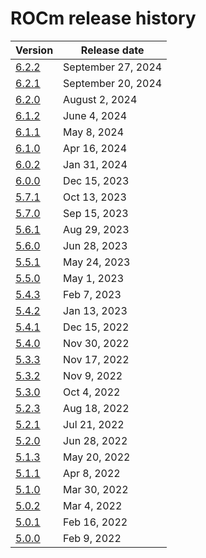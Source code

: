 <head>
  <meta charset="UTF-8">
  <meta name="description" content="ROCm release history">
  <meta name="keywords" content="documentation, release history, ROCm, AMD">
</head>

# ROCm release history

| Version | Release date |
| ------- | ------------ |
| [6.2.2](https://rocm.docs.amd.com/en/docs-6.2.2/) | September 27, 2024 |
| [6.2.1](https://rocm.docs.amd.com/en/docs-6.2.1/) | September 20, 2024 |
| [6.2.0](https://rocm.docs.amd.com/en/docs-6.2.0/) | August 2, 2024 |
| [6.1.2](https://rocm.docs.amd.com/en/docs-6.1.2/) | June 4, 2024 |
| [6.1.1](https://rocm.docs.amd.com/en/docs-6.1.1/) | May 8, 2024 |
| [6.1.0](https://rocm.docs.amd.com/en/docs-6.1.0/) | Apr 16, 2024 |
| [6.0.2](https://rocm.docs.amd.com/en/docs-6.0.2/) | Jan 31, 2024 |
| [6.0.0](https://rocm.docs.amd.com/en/docs-6.0.0/) | Dec 15, 2023 |
| [5.7.1](https://rocm.docs.amd.com/en/docs-5.7.1/) | Oct 13, 2023 |
| [5.7.0](https://rocm.docs.amd.com/en/docs-5.7.0/) | Sep 15, 2023 |
| [5.6.1](https://rocm.docs.amd.com/en/docs-5.6.1/) | Aug 29, 2023 |
| [5.6.0](https://rocm.docs.amd.com/en/docs-5.6.0/) | Jun 28, 2023 |
| [5.5.1](https://rocm.docs.amd.com/en/docs-5.5.1/) | May 24, 2023 |
| [5.5.0](https://rocm.docs.amd.com/en/docs-5.5.0/) | May 1, 2023 |
| [5.4.3](https://rocm.docs.amd.com/en/docs-5.4.3/) | Feb 7, 2023 |
| [5.4.2](https://rocm.docs.amd.com/en/docs-5.4.2/) | Jan 13, 2023 |
| [5.4.1](https://rocm.docs.amd.com/en/docs-5.4.1/) | Dec 15, 2022 |
| [5.4.0](https://rocm.docs.amd.com/en/docs-5.4.0/) | Nov 30, 2022 |
| [5.3.3](https://rocm.docs.amd.com/en/docs-5.3.3/) | Nov 17, 2022 |
| [5.3.2](https://rocm.docs.amd.com/en/docs-5.3.2/) | Nov 9, 2022 |
| [5.3.0](https://rocm.docs.amd.com/en/docs-5.3.0/) | Oct 4, 2022 |
| [5.2.3](https://rocm.docs.amd.com/en/docs-5.2.3/) | Aug 18, 2022 |
| [5.2.1](https://rocm.docs.amd.com/en/docs-5.2.1/) | Jul 21, 2022 |
| [5.2.0](https://rocm.docs.amd.com/en/docs-5.2.0/) | Jun 28, 2022 |
| [5.1.3](https://rocm.docs.amd.com/en/docs-5.1.3/) | May 20, 2022 |
| [5.1.1](https://rocm.docs.amd.com/en/docs-5.1.1/) | Apr 8, 2022 |
| [5.1.0](https://rocm.docs.amd.com/en/docs-5.1.0/) | Mar 30, 2022 |
| [5.0.2](https://rocm.docs.amd.com/en/docs-5.0.2/) | Mar 4, 2022 |
| [5.0.1](https://rocm.docs.amd.com/en/docs-5.0.1/) | Feb 16, 2022 |
| [5.0.0](https://rocm.docs.amd.com/en/docs-5.0.0/) | Feb 9, 2022 |
